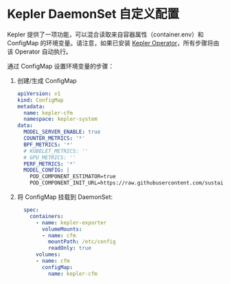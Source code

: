 # Kepler DaemonSet 自定义配置

Kepler 提供了一项功能，可以混合读取来自容器属性（container.env）和 ConfigMap 的环境变量。请注意，如果已安装 [Kepler Operator](https://github.com/sustainable-computing-io/kepler-operator)，所有步骤将由该 Operator 自动执行。

通过 ConfigMap 设置环境变量的步骤：

1. 创建/生成 ConfigMap

    ```yaml
    apiVersion: v1
    kind: ConfigMap
    metadata:
      name: kepler-cfm
      namespace: kepler-system
    data:
      MODEL_SERVER_ENABLE: true
      COUNTER_METRICS: '*'
      BPF_METRICS: '*'
      # KUBELET_METRICS: ''
      # GPU_METRICS: ''
      PERF_METRICS: '*'
      MODEL_CONFIG: |
        POD_COMPONENT_ESTIMATOR=true
        POD_COMPONENT_INIT_URL=https://raw.githubusercontent.com/sustainable-computing-io/kepler-model-server/main/tests/test_models/DynComponentPower/CgroupOnly/ScikitMixed.zip
    ```

2. 将 ConfigMap 挂载到 DaemonSet:

    ```yaml
      spec:
        containers:
          - name: kepler-exporter
            volumeMounts:
            - name: cfm
              mountPath: /etc/config
              readOnly: true
          volumes:
          - name: cfm
            configMap:
              name: kepler-cfm
    ```